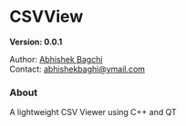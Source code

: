 # CSVView

<b>Version: 0.0.1</b>

Author: <a href="https://github.com/AbhishekBagchi">Abhishek Bagchi</a><br>
Contact: <a href="mailto:abhishekbaghi@ymail.com">abhishekbaghi@ymail.com</a>

<h3>About</h3>
A lightweight CSV Viewer using C++ and QT
